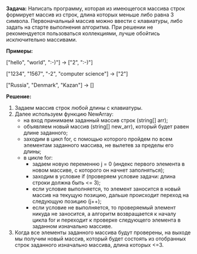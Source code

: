 **Задача:** Написать программу, которая из имеющегося массива строк формирует массив из строк, длина которых меньше либо равна 3 символа.
Первоначальный массив можно ввести с клавиатуры, либо задать на старте выполнения алгоритма.
При решении не рекомендуется пользоваться коллекциями, лучше обойтись исключительно массивами.

**Примеры:**

["hello", "world", ":-)"] -> ["2", ":-)"] 

["1234", "1567", "-2", "computer science"] -> ["2"]

["Russia", "Denmark", "Kazan"] -> []

**Решение:**
1. Задаем массив строк любой длины с клавиатуры.
2. Далее используем функцию NewArray:
	- на вход принимаем заданный массив строк (string[] arr);
	- объявляем новый массив (string[] new_arr), который будет равен длине заданного;
	- заходим в цикл for, с помощью которого пройдем по всем элементам заданного массива, не вылетев за пределы его длины;
	- в цикле for:
		+ задаем новую переменню j = 0 (индекс первого элемента в новом массиве, с которого он начнет заполняться);
		+ заходим в условие if (проверяем условие задачи: длина строки должна быть <= 3);
		+ если условие выполняется, то элемент заносится в новый массив на текущую позицию, дальше происходит переход на следующую позицию (j++);
		+ если условие не выполняется, то проверяемый элемент никуда не заносится, а алгоритм возвращается к началу цикла for и переходит к проверке следующего элемента в заданном изначально массиве.
3. Когда все элементы заданного массива будут проверены, на выходе мы получим новый массив, который будет состоять из отобранных строк заданного изначально массива, длина которых <=3.
